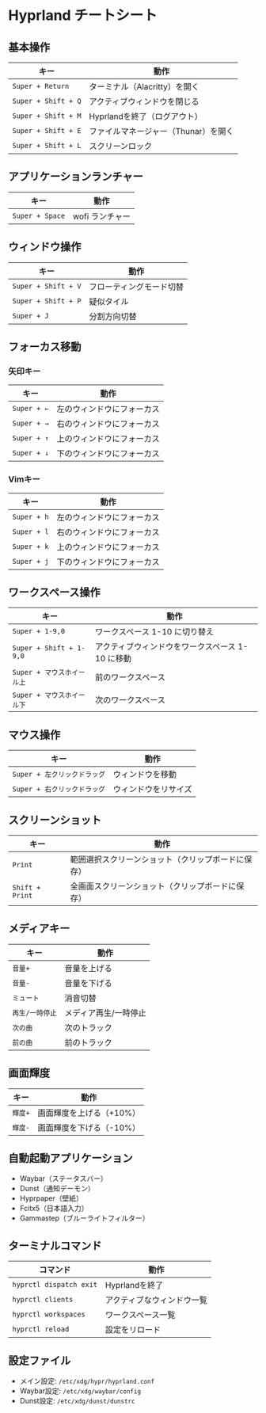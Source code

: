 # Hyprland チートシート

## 基本操作

| キー | 動作 |
|------|------|
| `Super + Return` | ターミナル（Alacritty）を開く |
| `Super + Shift + Q` | アクティブウィンドウを閉じる |
| `Super + Shift + M` | Hyprlandを終了（ログアウト） |
| `Super + Shift + E` | ファイルマネージャー（Thunar）を開く |
| `Super + Shift + L` | スクリーンロック |

## アプリケーションランチャー

| キー | 動作 |
|------|------|
| `Super + Space` | wofi ランチャー |

## ウィンドウ操作

| キー | 動作 |
|------|------|
| `Super + Shift + V` | フローティングモード切替 |
| `Super + Shift + P` | 疑似タイル |
| `Super + J` | 分割方向切替 |

## フォーカス移動

### 矢印キー
| キー | 動作 |
|------|------|
| `Super + ←` | 左のウィンドウにフォーカス |
| `Super + →` | 右のウィンドウにフォーカス |
| `Super + ↑` | 上のウィンドウにフォーカス |
| `Super + ↓` | 下のウィンドウにフォーカス |

### Vimキー
| キー | 動作 |
|------|------|
| `Super + h` | 左のウィンドウにフォーカス |
| `Super + l` | 右のウィンドウにフォーカス |
| `Super + k` | 上のウィンドウにフォーカス |
| `Super + j` | 下のウィンドウにフォーカス |

## ワークスペース操作

| キー | 動作 |
|------|------|
| `Super + 1-9,0` | ワークスペース 1-10 に切り替え |
| `Super + Shift + 1-9,0` | アクティブウィンドウをワークスペース 1-10 に移動 |
| `Super + マウスホイール上` | 前のワークスペース |
| `Super + マウスホイール下` | 次のワークスペース |

## マウス操作

| キー | 動作 |
|------|------|
| `Super + 左クリックドラッグ` | ウィンドウを移動 |
| `Super + 右クリックドラッグ` | ウィンドウをリサイズ |

## スクリーンショット

| キー | 動作 |
|------|------|
| `Print` | 範囲選択スクリーンショット（クリップボードに保存） |
| `Shift + Print` | 全画面スクリーンショット（クリップボードに保存） |

## メディアキー

| キー | 動作 |
|------|------|
| `音量+` | 音量を上げる |
| `音量-` | 音量を下げる |
| `ミュート` | 消音切替 |
| `再生/一時停止` | メディア再生/一時停止 |
| `次の曲` | 次のトラック |
| `前の曲` | 前のトラック |

## 画面輝度

| キー | 動作 |
|------|------|
| `輝度+` | 画面輝度を上げる（+10%） |
| `輝度-` | 画面輝度を下げる（-10%） |

## 自動起動アプリケーション

- Waybar（ステータスバー）
- Dunst（通知デーモン）
- Hyprpaper（壁紙）
- Fcitx5（日本語入力）
- Gammastep（ブルーライトフィルター）

## ターミナルコマンド

| コマンド | 動作 |
|----------|------|
| `hyprctl dispatch exit` | Hyprlandを終了 |
| `hyprctl clients` | アクティブなウィンドウ一覧 |
| `hyprctl workspaces` | ワークスペース一覧 |
| `hyprctl reload` | 設定をリロード |

## 設定ファイル

- メイン設定: `/etc/xdg/hypr/hyprland.conf`
- Waybar設定: `/etc/xdg/waybar/config`
- Dunst設定: `/etc/xdg/dunst/dunstrc`
